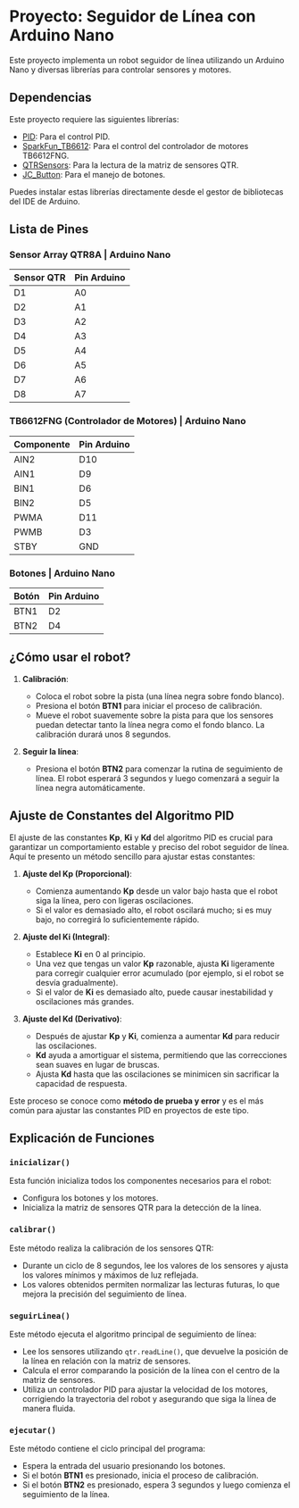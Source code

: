 # Proyecto: Seguidor de Línea con Arduino Nano

Este proyecto implementa un robot seguidor de línea utilizando un Arduino Nano y diversas librerías para controlar sensores y motores.

## Dependencias

Este proyecto requiere las siguientes librerías:

- [PID](https://github.com/br3ttb/Arduino-PID-Library): Para el control PID.
- [SparkFun_TB6612](https://github.com/sparkfun/SparkFun_TB6612FNG_Arduino_Library): Para el control del controlador de motores TB6612FNG.
- [QTRSensors](https://github.com/pololu/qtr-sensors-arduino): Para la lectura de la matriz de sensores QTR.
- [JC_Button](https://github.com/JChristensen/JC_Button): Para el manejo de botones.

Puedes instalar estas librerías directamente desde el gestor de bibliotecas del IDE de Arduino.

## Lista de Pines

### Sensor Array QTR8A | Arduino Nano

| Sensor QTR | Pin Arduino |
|------------|-------------|
| D1         | A0          |
| D2         | A1          |
| D3         | A2          |
| D4         | A3          |
| D5         | A4          |
| D6         | A5          |
| D7         | A6          |
| D8         | A7          |

### TB6612FNG (Controlador de Motores) | Arduino Nano

| Componente | Pin Arduino |
|------------|-------------|
| AIN2       | D10         |
| AIN1       | D9          |
| BIN1       | D6          |
| BIN2       | D5          |
| PWMA       | D11         |
| PWMB       | D3          |
| STBY       | GND         |

### Botones | Arduino Nano

| Botón | Pin Arduino |
|-------|-------------|
| BTN1  | D2          |
| BTN2  | D4          |

## ¿Cómo usar el robot?

1. **Calibración**: 
   - Coloca el robot sobre la pista (una línea negra sobre fondo blanco).
   - Presiona el botón **BTN1** para iniciar el proceso de calibración.
   - Mueve el robot suavemente sobre la pista para que los sensores puedan detectar tanto la línea negra como el fondo blanco. La calibración durará unos 8 segundos.
   
2. **Seguir la línea**:
   - Presiona el botón **BTN2** para comenzar la rutina de seguimiento de línea. El robot esperará 3 segundos y luego comenzará a seguir la línea negra automáticamente.

## Ajuste de Constantes del Algoritmo PID

El ajuste de las constantes **Kp**, **Ki** y **Kd** del algoritmo PID es crucial para garantizar un comportamiento estable y preciso del robot seguidor de línea. Aquí te presento un método sencillo para ajustar estas constantes:

1. **Ajuste del Kp (Proporcional)**:
   - Comienza aumentando **Kp** desde un valor bajo hasta que el robot siga la línea, pero con ligeras oscilaciones.
   - Si el valor es demasiado alto, el robot oscilará mucho; si es muy bajo, no corregirá lo suficientemente rápido.

2. **Ajuste del Ki (Integral)**:
   - Establece **Ki** en 0 al principio.
   - Una vez que tengas un valor **Kp** razonable, ajusta **Ki** ligeramente para corregir cualquier error acumulado (por ejemplo, si el robot se desvía gradualmente).
   - Si el valor de **Ki** es demasiado alto, puede causar inestabilidad y oscilaciones más grandes.

3. **Ajuste del Kd (Derivativo)**:
   - Después de ajustar **Kp** y **Ki**, comienza a aumentar **Kd** para reducir las oscilaciones.
   - **Kd** ayuda a amortiguar el sistema, permitiendo que las correcciones sean suaves en lugar de bruscas.
   - Ajusta **Kd** hasta que las oscilaciones se minimicen sin sacrificar la capacidad de respuesta.

Este proceso se conoce como **método de prueba y error** y es el más común para ajustar las constantes PID en proyectos de este tipo.

## Explicación de Funciones

### `inicializar()`
Esta función inicializa todos los componentes necesarios para el robot:
- Configura los botones y los motores.
- Inicializa la matriz de sensores QTR para la detección de la línea.

### `calibrar()`
Este método realiza la calibración de los sensores QTR:
- Durante un ciclo de 8 segundos, lee los valores de los sensores y ajusta los valores mínimos y máximos de luz reflejada.
- Los valores obtenidos permiten normalizar las lecturas futuras, lo que mejora la precisión del seguimiento de línea.

### `seguirLinea()`
Este método ejecuta el algoritmo principal de seguimiento de línea:
- Lee los sensores utilizando `qtr.readLine()`, que devuelve la posición de la línea en relación con la matriz de sensores.
- Calcula el error comparando la posición de la línea con el centro de la matriz de sensores.
- Utiliza un controlador PID para ajustar la velocidad de los motores, corrigiendo la trayectoria del robot y asegurando que siga la línea de manera fluida.

### `ejecutar()`
Este método contiene el ciclo principal del programa:
- Espera la entrada del usuario presionando los botones. 
- Si el botón **BTN1** es presionado, inicia el proceso de calibración.
- Si el botón **BTN2** es presionado, espera 3 segundos y luego comienza el seguimiento de la línea.
